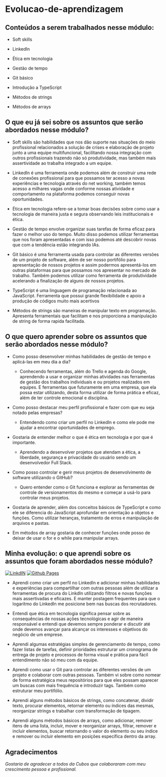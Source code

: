 # Evolucao-de-aprendizagem 

 

## Conteúdos a serem trabalhados nesse módulo: 

- Soft skills   

- LinkedIn   

- Ética em tecnologia   

- Gestão de tempo   

- Git básico   

- Introdução a TypeScript   

- Métodos de strings   

- Métodos de arrays   

## O que eu já sei sobre os assuntos que serão abordados nesse módulo?   

- Soft skills são habilidades que nos dão suporte nas situações do meio profissional relacionados a solução de crises e elaboração de projeto junto a uma equipe multifuncional, facilitando nossa integração com outros profissionais trazendo não só produtividade, mas também mais assertividade ao trabalha integrado a um equipe.   

 

- LinkedIn é uma ferramenta onde podemos além de construir uma rede de conexões profissional para que possamos ter acesso a novas experiências e tecnologia através do net working, também temos acesso a milhares vagas onde conforme nossas atividade e comportamento na plataforma podemos conseguir novas oportunidades. 

 

 

- Ética em tecnologia refere-se a tomar boas decisões sobre como usar a tecnologia de maneira justa e segura observando leis institucionais e ética. 

 

- Gestão de tempo envolve organizar suas tarefas de forma eficaz para fazer o melhor uso do tempo. Muito disso podemos utilizar ferramentas que nos foram apresentadas e com isso podemos até descobrir novas que com a tendência estão integrando IAs. 

 

- Git básico é uma ferramenta usada para controlar as diferentes versões de um projeto de software, além de ser nosso portifólio para apresentação de nossos projetos e assim podermos apresentá-los em outras plataformas para que possamos nos apresentar no mercado de trabalho. Também podemos utilizar como ferramenta de produtividade acelerando a finalização de alguns de nossos projetos. 

 

- TypeScript é uma linguagem de programação relacionada ao JavaScript. Ferramenta que possui grande flexibilidade e apoio a produção de códigos muito mais acertivos 

 

- Métodos de strings são maneiras de manipular texto em programação. Apresenta ferramentais que facilitam e nos proporciona a manipulação de string de forma rapida facilitada. 

 

 

## O que quero aprender sobre os assuntos que serão abordados nesse módulo?   

- Como posso desenvolver minhas habilidades de gestão de tempo e aplicá-las em meu dia a dia?   

    - Conhecendo ferramentas, além do Trello e agenda do Google, aprendendo a usar e organizar minhas atividades nas ferramentas de gestão dos trabalhos individuais e ou projetos realizados em equipes. E ferramentas que futuramente em uma empresa, que ela possa estar utilizando, desta forma utilizar de forma prática e eficaz, além de ter controle emocional e disciplina. 

 

- Como posso destacar meu perfil profissional e fazer com que eu seja notado pelas empresas? 

    - Entendendo como criar um perfil no LinkedIn e como ele pode me ajudar a encontrar oportunidades de emprego. 

 

- Gostaria de entender melhor o que é ética em tecnologia e por que é importante. 

    - Aprendendo a desenvolver projetos que atendam a ética, a liberdade, segurança e privacidade do usuário sendo um desenvolvedor Full Stack. 

 

- Como posso controlar e gerir meus projetos de desenvolvimento de software utilizando o GitHub? 

    - Quero entender como o Git funciona e explorar as ferramentas de controle de versionamentos do mesmo e começar a usá-lo para controlar meus projetos. 

 

- Gostaria de aprender, além dos conceitos básicos de TypeScript e como ele se diferencia do JavaScript aprofundar em orientação a objetos e funções. Como utilizar heranças, tratamento de erros e manipulação de arquivos e pastas. 

 

- Em métodos de array gostaria de conhecer funções onde posso de deixar de usar o for e o while para manipular arrays. 

 

## Minha evolução: o que aprendi sobre os assuntos que foram abordados nesse módulo? 
[![LinkdIN](https://img.shields.io/badge/LinkedIn-0077B5?style=for-the-badge&logo=linkedin&logoColor=white)](https://www.linkedin.com/in/claucio-f-d-dos-santos-a2b46532/) [![Github Pages](https://img.shields.io/badge/github%20pages-121013?style=for-the-badge&logo=github&logoColor=white)](https://github.com/Clauciofds/Intruducao_Type_Script)
- Aprendi como criar um perfil no LinkedIn e adicionar minhas habilidades e experiências para compartilhar com outras pessoas além de utilizar a ferramentas de procura do LinkdIn utilizando filtros e novas funções mais assertivadas e eficazes. E manter postagem frequentes para que o logaritmo do LinkedIn me posicione bem nas buscas dos recrutadores.

 

- Entendi que ética em tecnologia significa pensar sobre as consequências de nossas ações tecnológicas e agir de maneira responsável e entendi que devemos sempre ponderar e discutir até onde devemos avançar para alcançar os interesses e objetivos do negócio de um emprese. 

 

- Aprendi algumas estratégias simples de gerenciamento de tempo, como fazer listas de tarefas, definir prioridades estruturar um cronograma de entrega de projeto e processos de forma visual e prática para fácil entendimento não só meu com da equipe. 


- Aprendi como usar o Git para controlar as diferentes versões de um projeto e colaborar com outras pessoas. Também vi sobre como nomear de forma estratégica meus repositórios para que eles possam aparecer um buscas com mais frequência e introduzir tags. Também como estruturar meu portifólio. 

 

- Aprendi alguns métodos básicos de strings, como concatenar, dividir texto, procurar elementos, retornar elemento ou índices das mesmas, reorganizar strings e trabalhar com transformação de tipagem. 

 

- Aprendi alguns métodos básicos de arrays, como adicionar, remover itens de uma lista, incluir, mover e reorganizar arrays, filtrar, remover e incluir elementos, buscar retornando o valor do elemento ou seu índice e remover ou incluir elemento em posições específica dentro da array.

## Agradecimentos
_Gostaria de agradecer a todos da Cubos que colaboraram com meu crescimento pessoa e profissional._